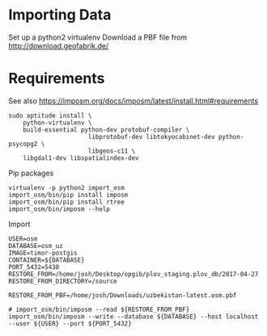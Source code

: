 # Importing Data

Set up a python2 virtualenv
Download a PBF file from http://download.geofabrik.de/

# Requirements

See also https://imposm.org/docs/imposm/latest/install.html#requirements

```
sudo aptitude install \
    python-virtualenv \
    build-essential python-dev protobuf-compiler \
                      libprotobuf-dev libtokyocabinet-dev python-psycopg2 \
                      libgeos-c11 \
    libgdal1-dev libspatialindex-dev
```

Pip packages
```
virtualenv -p python2 import_osm
import_osm/bin/pip install imposm
import_osm/bin/pip install rtree
import_osm/bin/imposm --help

```

Import
```
USER=osm
DATABASE=osm_uz
IMAGE=timor-postgis
CONTAINER=${DATABASE}
PORT_5432=5438
RESTORE_FROM=/home/josh/Desktop/opgib/plov_staging.plov_db/2017-04-27
RESTORE_FROM_DIRECTORY=/source

RESTORE_FROM_PBF=/home/josh/Downloads/uzbekistan-latest.osm.pbf

# import_osm/bin/imposm --read ${RESTORE_FROM_PBF}
import_osm/bin/imposm --write --database ${DATABASE} --host localhost --user ${USER} --port ${PORT_5432}

```
